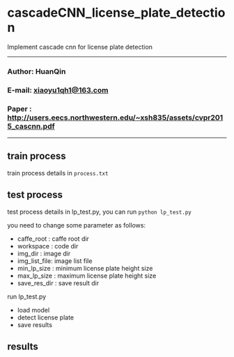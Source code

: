 cascadeCNN_license_plate_detection
======================================
Implement cascade cnn for license plate detection
****
### Author: HuanQin
### E-mail: xiaoyu1qh1@163.com
### Paper : http://users.eecs.northwestern.edu/~xsh835/assets/cvpr2015_cascnn.pdf
****

train process
------
train process details in 
`process.txt`

test process
------
test process details in lp_test.py, you can run 
`python lp_test.py`  
    
you need to change some parameter as follows:  
- caffe_root : caffe root dir  
- workspace  : code dir  
- img_dir    : image dir  
- img_list_file: image list file  
- min_lp_size  : minimum license plate height size  
- max_lp_size  : maximum license plate height size  
- save_res_dir : save result dir  

run lp_test.py
- load model  
- detect license plate  
- save results 

results
------



